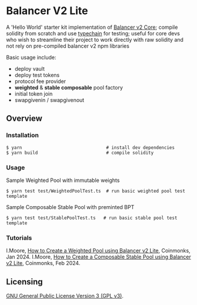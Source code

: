 # Balancer V2 Lite

A 'Hello World' starter kit implementation of [Balancer v2 Core](https://github.com/balancer/balancer-v2-monorepo); compile solidity from scratch and use 
[typechain](https://www.npmjs.com/package/typechain) for testing; useful for core devs who wish to streamline their project to work directly with raw solidity and not 
rely on pre-compiled balancer v2 npm libraries

Basic usage include:
* deploy vault
* deploy test tokens
* protocol fee provider
* **weighted** & **stable composable** pool factory
* initial token join
* swapgivenin / swapgivenout

## Overview

### Installation

```console
$ yarn                                # install dev dependencies
$ yarn build                          # compile solidity
```

### Usage

Sample Weighted Pool with immutable weights

```
$ yarn test test/WeightedPoolTest.ts  # run basic weighted pool test template
```

Sample Composable Stable Pool with preminted BPT

```
$ yarn test test/StablePoolTest.ts   # run basic stable pool test template
```

### Tutorials
I.Moore, [How to Create a Weighted Pool using Balancer v2 Lite](https://medium.com/coinmonks/onboarding-with-balancer-v2-lite-5e3b9c2c8824), Coinmonks, Jan 2024.
I.Moore, [How to Create a Composable Stable Pool using Balancer v2 
Lite](https://medium.com/coinmonks/how-to-create-a-composable-stable-pool-using-balancer-v2-lite-df44c756f0c0), 
Coinmonks, Feb 2024.

## Licensing

[GNU General Public License Version 3 (GPL v3)](../../LICENSE).
